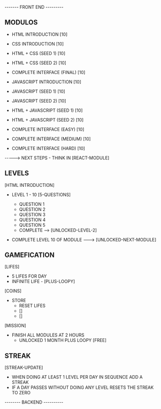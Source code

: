 ------- FRONT END ---------

## MODULOS
- HTML INTRODUCTION [10]
- CSS INTRODUCTION [10]
- HTML + CSS (SEED 1) [10]
- HTML + CSS (SEED 2) [10]
- COMPLETE INTERFACE (FINAL) [10]

- JAVASCRIPT INTRODUCTION [10]
- JAVASCRIPT (SEED 1) [10]
- JAVASCRIPT (SEED 2) [10]
- HTML + JAVASCRIPT (SEED 1) [10]
- HTML + JAVASCRIPT (SEED 2) [10]
- COMPLETE INTERFACE (EASY) [10]
- COMPLETE INTERFACE (MEDIUM) [10]
- COMPLETE INTERFACE (HARD) [10]

-----> NEXT STEPS - THINK IN [REACT-MODULE]

## LEVELS
[HTML INTRODUCTION]
  - LEVEL 1 - 10 [5-QUESTIONS]
    - QUESTION 1
    - QUESTION 2
    - QUESTION 3
    - QUESTION 4
    - QUESTION 5
    - COMPLETE --> [UNLOCKED-LEVEL-2]

  - COMPLETE LEVEL 10 OF MODULE ---> [UNLOCKED-NEXT-MODULE]

## GAMEFICATION
[LIFES]
  - 5 LIFES FOR DAY
  - INFINITE LIFE - [PLUS-LOOPY]

[COINS]
  - STORE
    - RESET LIFES
    - []
    - []

[MISSION]
  - FINISH ALL MODULES AT 2 HOURS 
    - UNLOCKED 1 MONTH PLUS LOOPY [FREE]


## STREAK
[STREAK-UPDATE]
  - WHEN DOING AT LEAST 1 LEVEL PER DAY IN SEQUENCE ADD A STREAK
  - IF A DAY PASSES WITHOUT DOING ANY LEVEL RESETS THE STREAK TO ZERO

-------- BACKEND ----------
